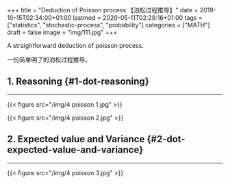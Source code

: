+++
title = "Deduction of Poisson process 【泊松过程推导】"
date = 2019-10-15T02:34:00+01:00
lastmod = 2020-05-11T02:29:16+01:00
tags = ["statistics", "stochastic-process", "probability"]
categories = ["MATH"]
draft = false
image = "img/111.jpg"
+++

A straightforward deduction of poisson process.

一份简单明了的泊松过程推导。


## 1. Reasoning {#1-dot-reasoning}

---

{{< figure src="/img/4 poisson 1.jpg" >}}

{{< figure src="/img/4 poisson 2.jpg" >}}


## 2. Expected value and Variance {#2-dot-expected-value-and-variance}

---

{{< figure src="/img/4 poisson 3.jpg" >}}
